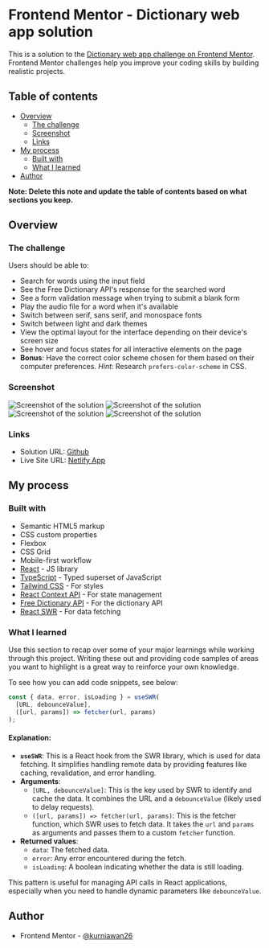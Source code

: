 # Frontend Mentor - Dictionary web app solution

This is a solution to the [Dictionary web app challenge on Frontend Mentor](https://www.frontendmentor.io/challenges/dictionary-web-app-h5wwnyuKFL). Frontend Mentor challenges help you improve your coding skills by building realistic projects.

## Table of contents

- [Overview](#overview)
  - [The challenge](#the-challenge)
  - [Screenshot](#screenshot)
  - [Links](#links)
- [My process](#my-process)
  - [Built with](#built-with)
  - [What I learned](#what-i-learned)
- [Author](#author)

**Note: Delete this note and update the table of contents based on what sections you keep.**

## Overview

### The challenge

Users should be able to:

- Search for words using the input field
- See the Free Dictionary API's response for the searched word
- See a form validation message when trying to submit a blank form
- Play the audio file for a word when it's available
- Switch between serif, sans serif, and monospace fonts
- Switch between light and dark themes
- View the optimal layout for the interface depending on their device's screen size
- See hover and focus states for all interactive elements on the page
- **Bonus**: Have the correct color scheme chosen for them based on their computer preferences. _Hint_: Research `prefers-color-scheme` in CSS.

### Screenshot

![Screenshot of the solution](./ss/ss1.png)
![Screenshot of the solution](./ss/ss2.png)
![Screenshot of the solution](./ss/ss3.png)
![Screenshot of the solution](./ss/ss4.png)

### Links

- Solution URL: [Github](https://github.com/kurniawan26/dictionary-web-app)
- Live Site URL: [Netlify App](https://dictionary-web-app-fauzi.netlify.app/)

## My process

### Built with

- Semantic HTML5 markup
- CSS custom properties
- Flexbox
- CSS Grid
- Mobile-first workflow
- [React](https://reactjs.org/) - JS library
- [TypeScript](https://www.typescriptlang.org/) - Typed superset of JavaScript
- [Tailwind CSS](https://tailwindcss.com/) - For styles
- [React Context API](https://reactjs.org/docs/context.html) - For state management
- [Free Dictionary API](https://dictionaryapi.dev/) - For the dictionary API
- [React SWR](https://swr.vercel.app/) - For data fetching

### What I learned

Use this section to recap over some of your major learnings while working through this project. Writing these out and providing code samples of areas you want to highlight is a great way to reinforce your own knowledge.

To see how you can add code snippets, see below:

```js
const { data, error, isLoading } = useSWR(
  [URL, debounceValue],
  ([url, params]) => fetcher(url, params)
);
```

#### Explanation:

- **`useSWR`**: This is a React hook from the SWR library, which is used for data fetching. It simplifies handling remote data by providing features like caching, revalidation, and error handling.
- **Arguments**:
  - `[URL, debounceValue]`: This is the key used by SWR to identify and cache the data. It combines the URL and a `debounceValue` (likely used to delay requests).
  - `([url, params]) => fetcher(url, params)`: This is the fetcher function, which SWR uses to fetch data. It takes the `url` and `params` as arguments and passes them to a custom `fetcher` function.
- **Returned values**:
  - `data`: The fetched data.
  - `error`: Any error encountered during the fetch.
  - `isLoading`: A boolean indicating whether the data is still loading.

This pattern is useful for managing API calls in React applications, especially when you need to handle dynamic parameters like `debounceValue`.

## Author

- Frontend Mentor - [@kurniawan26](https://www.frontendmentor.io/profile/kurniawan26)
